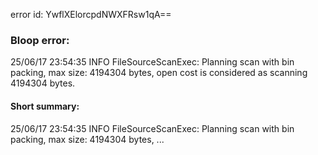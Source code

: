 error id: YwflXElorcpdNWXFRsw1qA==
### Bloop error:

25/06/17 23:54:35 INFO FileSourceScanExec: Planning scan with bin packing, max size: 4194304 bytes, open cost is considered as scanning 4194304 bytes.
#### Short summary: 

25/06/17 23:54:35 INFO FileSourceScanExec: Planning scan with bin packing, max size: 4194304 bytes, ...